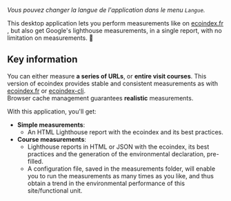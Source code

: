 _Vous pouvez changer la langue de l'application dans le menu `Langue`._

This desktop application lets you perform measurements like on [ecoindex.fr](https://ecoindex.fr) , but also get Google's lighthouse measurements, in a single report, with no limitation on measurements. 🎉

## Key information

You can either measure **a series of URLs**, or **entire visit courses**.
This version of ecoindex provides stable and consistent measurements as with [ecoindex.fr](https://ecoindex.fr) or [ecoindex-cli](https://github.com/cnumr/ecoindex_python_fullstack/blob/main/projects/ecoindex_cli/README.md).  
Browser cache management guarantees **realistic** measurements.

With this application, you'll get:

- **Simple measurements**:
    - An HTML Lighthouse report with the ecoindex and its best practices.
- **Course measurements**:
    - Lighthouse reports in HTML or JSON with the ecoindex, its best practices and the generation of the environmental declaration, pre-filled.
    - A configuration file, saved in the measurements folder, will enable you to run the measurements as many times as you like, and thus obtain a trend in the environmental performance of this site/functional unit.
